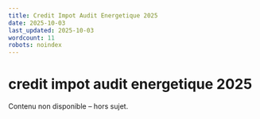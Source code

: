 ```yaml
---
title: Credit Impot Audit Energetique 2025
date: 2025-10-03
last_updated: 2025-10-03
wordcount: 11
robots: noindex
---
```


# credit impot audit energetique 2025

Contenu non disponible – hors sujet.